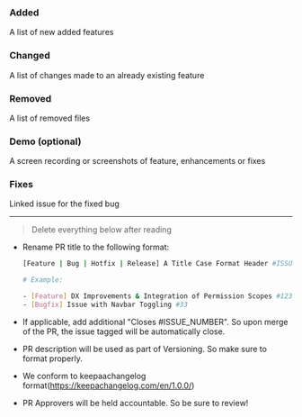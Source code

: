 ### Added

A list of new added features

### Changed

A list of changes made to an already existing feature

### Removed

A list of removed files

### Demo (optional)

A screen recording or screenshots of feature, enhancements or fixes

### Fixes

Linked issue for the fixed bug

---

> Delete everything below after reading

- Rename PR title to the following format:

  ```bash
  [Feature | Bug | Hotfix | Release] A Title Case Format Header #ISSUE_NUMBER_WITH_HASHTAG

  # Example:

  - [Feature] DX Improvements & Integration of Permission Scopes #123
  - [Bugfix] Issue with Navbar Toggling #33
  ```
- If applicable, add additional "Closes #ISSUE_NUMBER". So upon merge of the PR, the issue tagged will be automatically close.
- PR description will be used as part of Versioning. So make sure to format properly.
- We conform to keepaachangelog format(https://keepachangelog.com/en/1.0.0/)
- PR Approvers will be held accountable. So be sure to review!
